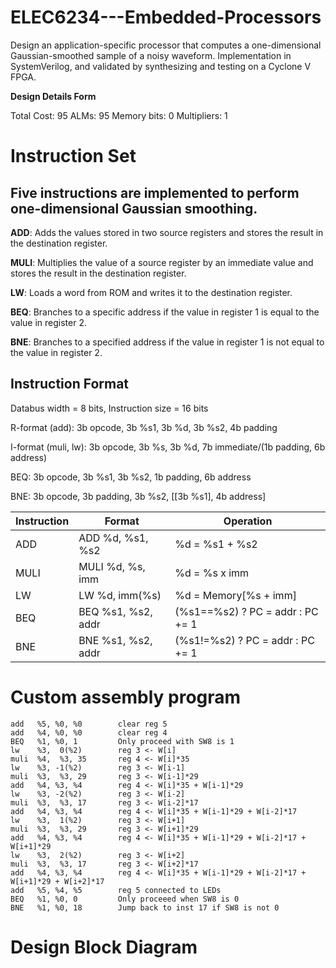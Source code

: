 # ELEC6234---Embedded-Processors
Design an application-specific processor that computes a one-dimensional Gaussian-smoothed sample of a noisy waveform. Implementation in SystemVerilog, and validated by synthesizing and testing on a Cyclone V FPGA.

**Design Details Form**

Total Cost: 95
ALMs: 95
Memory bits: 0
Multipliers: 1

# Instruction Set

## Five instructions are implemented to perform one-dimensional Gaussian smoothing.

**ADD**:      Adds the values stored in two source registers and stores the result in the destination register.

**MULI**:      Multiplies the value of a source register by an immediate value and stores the result in the destination register.

**LW**:        Loads a word from ROM and writes it to the destination register.

**BEQ**:       Branches to a specific address if the value in register 1 is equal to the value in register 2. 

**BNE**:       Branches to a specified address if the value in register 1 is not equal to the value in register 2. 


## Instruction Format

Databus width = 8 bits, Instruction size = 16 bits

R-format (add): 3b opcode, 3b %s1, 3b %d, 3b %s2, 4b padding

I-format (muli, lw): 3b opcode, 3b %s, 3b %d, 7b immediate/(1b padding, 6b address)

BEQ: 3b opcode, 3b %s1, 3b %s2, 1b padding, 6b address

BNE: 3b opcode, 3b padding, 3b %s2, [[3b %s1], 4b address]

|Instruction|Format|Operation|
|---|---|---|
|ADD|	ADD %d, %s1, %s2|	%d = %s1 + %s2|
|MULI|	MULI %d, %s, imm|	%d = %s x imm|
|LW|	LW %d, imm(%s)	|%d = Memory[%s + imm]|
|BEQ|	BEQ %s1, %s2, addr|	(%s1==%s2) ? PC = addr : PC += 1|
|BNE|	BNE %s1, %s2, addr|	(%s1!=%s2) ? PC = addr : PC += 1|

# Custom assembly program
```
add   %5, %0, %0        clear reg 5
add   %4, %0, %0        clear reg 4
BEQ   %1, %0, 1         Only proceed with SW8 is 1
lw    %3,  0(%2)        reg 3 <- W[i]
muli  %4,  %3, 35       reg 4 <- W[i]*35
lw    %3, -1(%2)        reg 3 <- W[i-1]
muli  %3,  %3, 29       reg 3 <- W[i-1]*29
add   %4, %3, %4        reg 4 <- W[i]*35 + W[i-1]*29
lw    %3, -2(%2)        reg 3 <- W[i-2]
muli  %3,  %3, 17       reg 3 <- W[i-2]*17
add   %4, %3, %4        reg 4 <- W[i]*35 + W[i-1]*29 + W[i-2]*17
lw    %3,  1(%2)        reg 3 <- W[i+1]
muli  %3,  %3, 29       reg 3 <- W[i+1]*29
add   %4, %3, %4        reg 4 <- W[i]*35 + W[i-1]*29 + W[i-2]*17 + W[i+1]*29
lw    %3,  2(%2)        reg 3 <- W[i+2]
muli  %3,  %3, 17       reg 3 <- W[i+2]*17
add   %4, %3, %4        reg 4 <- W[i]*35 + W[i-1]*29 + W[i-2]*17 + W[i+1]*29 + W[i+2]*17
add   %5, %4, %5        reg 5 connected to LEDs
BEQ   %1, %0, 0         Only proceeed when SW8 is 0
BNE   %1, %0, 18        Jump back to inst 17 if SW8 is not 0
```


# Design Block Diagram
 

